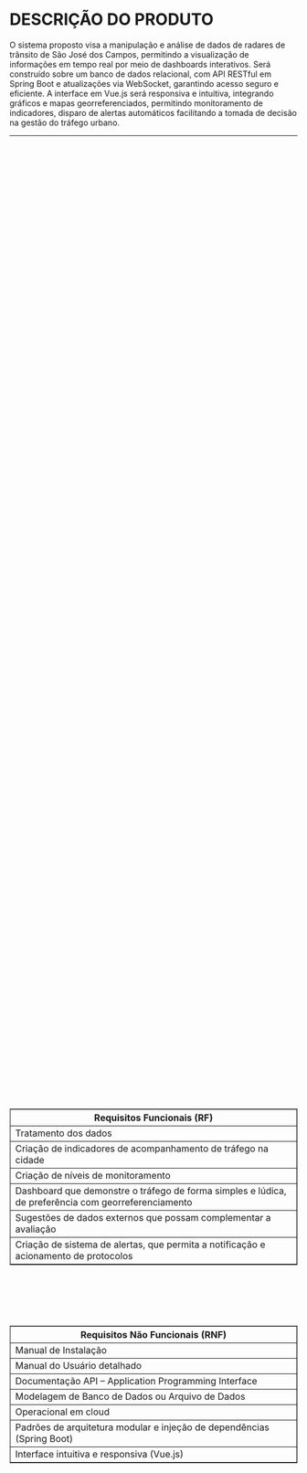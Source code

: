 # **DESCRIÇÃO DO PRODUTO**

O sistema proposto visa a manipulação e análise de dados de radares de trânsito de São José dos Campos, permitindo a visualização de informações em tempo real por meio de dashboards interativos. Será construído sobre um banco de dados relacional, com API RESTful em Spring Boot e atualizações via WebSocket, garantindo acesso seguro e eficiente. A interface em Vue.js será responsiva e intuitiva, integrando gráficos e mapas georreferenciados, permitindo monitoramento de indicadores, disparo de alertas automáticos facilitando a tomada de decisão na gestão do tráfego urbano.

---

<div align="center">

<div style="display: flex; justify-content: center; align-items: center; flex-direction: column; min-height: 100vh; gap: 20px;">

  <!-- Requisitos Funcionais -->
  <table border="1" cellpadding="8" style="border-collapse: collapse;">
<tr>
  <th><strong>Requisitos Funcionais (RF)</strong></th>
  </tr>
  <tr><td>Tratamento dos dados</td></tr>
  <tr><td>Criação de indicadores de acompanhamento de tráfego na cidade</td></tr>
  <tr><td>Criação de níveis de monitoramento</td></tr>
  <tr><td>Dashboard que demonstre o tráfego de forma simples e lúdica, de preferência com georreferenciamento</td></tr>
  <tr><td>Sugestões de dados externos que possam complementar a avaliação</td></tr>
  <tr><td>Criação de sistema de alertas, que permita a notificação e acionamento de protocolos</td></tr>
  </table>
  
<br>
<br>

  <!-- Requisitos Não Funcionais -->
  <table border="1" cellpadding="8" style="border-collapse: collapse;">
    <tr>
      <th><strong>Requisitos Não Funcionais (RNF)</strong></th>
    </tr>
    <tr><td>Manual de Instalação</td></tr>
    <tr><td>Manual do Usuário detalhado</td></tr>
    <tr><td>Documentação API – Application Programming Interface</td></tr>
    <tr><td>Modelagem de Banco de Dados ou Arquivo de Dados</td></tr>
    <tr><td>Operacional em cloud</td></tr>
    <tr><td>Padrões de arquitetura modular e injeção de dependências (Spring Boot)</td></tr>
    <tr><td>Interface intuitiva e responsiva (Vue.js)</td></tr>
  </table>

</div>
</div>

---

# TECNOLOGIAS UTILIZADAS

<p align="center">
<img src="https://go-skill-icons.vercel.app/api/icons?i=java,vue,nuxt,oracle,git,github,figma,vscode,spring,docker,redis" width="600" />
</p>

---
# O PRODUTO

<details>
<summary>Backlog</summary>

| Ranking | Sprint  | User Story | Prioridade | Estimativa (pts) |
|---------|---------|------------|------------|-----------------|
| 1       |  1 | Como cliente, quero cadastrar indicadores de tráfego para monitoramento automático para poder acompanhar o desempenho da cidade. | Alta | 8 |
| 2       |  1 | Como sistema, quero processar e tratar os dados de tráfego para que fiquem prontos para análise para fornecer informações confiáveis aos usuários. | Alta | 6 |
| 3       |  1 | Como cliente, quero calcular o nível geral de tráfego da cidade e por regiões para identificar áreas críticas. | Alta | 8 |
| 4       |  1 | Como cliente, quero autenticar-me no sistema para acessar minhas informações de forma segura para proteger meus dados pessoais. | Alta | 5 |
| 5       |  1 | Como cliente, quero registrar histórico de criação e atualização dos indicadores para manter rastreabilidade das alterações. | Média | 3 |
| 6       |  1 | Como cliente, quero visualizar indicadores no mapa em tempo real, incluindo pings representando radares para monitorar a situação do tráfego instantaneamente. | Média | 8 |
| 7       |  2 | Como cliente, quero carregar as rotas e horários da frota de ônibus para que estejam disponíveis no sistema para consulta e planejamento. | Alta | 3 |
| 8       |  2 | Como cliente, quero classificar o tráfego em níveis automáticos com base nos dados para fornecer informações imediatas e confiáveis aos usuários. | Alta | 8 |
| 9       |  2 | Como cliente, quero que os dados carregados da frota de ônibus estejam integrados aos indicadores específicos no dashboard para ter uma visão completa do tráfego. | Média | 6 |
| 10      |  2 | Como cliente, quero visualizar gráficos de velocidade de tráfego de ônibus e carros para entender a fluidez do trânsito. | Média | 5 |
| 11      |  2 | Como cliente, quero pesquisar por endereço ou ponto de ônibus no mapa para encontrar rapidamente minha rota. | Baixa | 5 |
| 12      |  3 | Como cliente, quero enviar alertas automáticos quando os indicadores ultrapassarem limites para que o cliente seja notificado e possa tomar decisões. | Alta | 8 |
| 13      |  3 | Como cliente, quero visualizar indicadores no mapa em tempo real, incluindo pings representando radares para monitorar a situação do tráfego instantaneamente. | Alta | 8 |
| 14      |  3 | Como cliente, quero responder aos alertas e que o sistema registre logs completos de envio, resposta e encerramento para garantir rastreabilidade das ações. | Média | 8 |
| 15      |  3 | Como cliente, quero receber sugestões de dados externos que possam complementar a análise do tráfego para ter insights mais completos. | Baixa | 5 |
| 16      |  3 | Como cliente, quero visualizar um mapa da cidade com cores indicando níveis de tráfego por região para identificar rapidamente áreas congestionadas. | Baixa | 5 |

</details>

---

<details>
<summary>Sprint 1</summary>

# Backlog da Sprint 1
<div align="center">
<div style="display: flex; justify-content: center; align-items: center; flex-direction: column; min-height: 100vh; gap: 20px;">

| Ranking | Sprint  | User Story | Prioridade | Estimativa (pts) |
|---------|---------|------------|------------|-----------------|
| 1       |  1 | Como cliente, quero cadastrar indicadores de tráfego para monitoramento automático para poder acompanhar o desempenho da cidade. | Alta | 8 |
| 2       |  1 | Como cliente, quero processar e tratar os dados de tráfego para que fiquem prontos para análise para fornecer informações confiáveis aos usuários. | Alta | 6 |
| 3       |  1 | Como cliente, quero calcular o nível geral de tráfego da cidade e por regiões para identificar áreas críticas. | Alta | 8 |
| 4       |  1 | Como cliente, quero autenticar-me no sistema para acessar minhas informações de forma segura para proteger meus dados pessoais. | Alta | 5 |
| 5       |  1 | Como sistema, quero registrar histórico de criação e atualização dos indicadores para manter rastreabilidade das alterações. | Média | 3 |
| 6       |  1 | Como cliente, quero visualizar indicadores no mapa em tempo real, incluindo pings representando radares para monitorar a situação do tráfego instantaneamente. | Média | 8 |

</div>
</div>

<br>
<br>

<div align="center">
<div style="display: flex; justify-content: center; align-items: center; flex-direction: column; min-height: 100vh; gap: 20px;">

### Sprint 1 – Organização
  
| Critério | Sprint |
|----------|--------|
| Capacidade estimada da Equipe por Sprint: | 38 story points |
| Meta da Sprint: | US de ranking 1, 2, 3, 4 (27 story points) |
| Previsão da Sprint (extras, sem compromisso de entrega) | US de ranking 1, 5, 6 (11 story points) |


</div>
</div>

### Sprint 1 – DoR e DoD

<div align="center">
<div style="display: flex; justify-content: center; align-items: center; flex-direction: column; min-height: 100vh; gap: 20px;">

| Ranking | DoR | DoD |
|---------|-----|-----|
| 1 | Requisitos de acompanhamento de tráfego definidos pelo cliente | Indicadores cadastrados corretamente com todos os campos obrigatórios preenchidos e visíveis no sistema |
| 2 | Dados de tráfego disponíveis para tratamento e análise | Dados tratados, validados e prontos para visualização no dashboard |
| 3 | Critérios para cálculo de níveis gerais e por região definidos | Dashboard mostra claramente os níveis gerais e por região, com informações confiáveis |
| 4 | Cliente com credenciais válidas | Autenticação realizada com sucesso e acesso seguro às informações pessoais |
| 5 | Histórico de indicadores definido | Logs armazenados corretamente com usuário, data e ação realizada |
| 6 | Indicadores e posições de radares disponíveis | Mapa atualizado em tempo real com pings representando radares e indicadores visíveis |

</div>
</div>


</details>

---

<details>
<summary>Sprint 2</summary>

# Backlog da Sprint 2
<div align="center">
<div style="display: flex; justify-content: center; align-items: center; flex-direction: column; min-height: 100vh; gap: 20px;">

| Ranking | Sprint | User Story | Prioridade | Estimativa (pts) |
|---------|--------|------------|------------|-----------------|
| 7       |  2 | Como cliente, quero carregar as rotas e horários da frota de ônibus para que estejam disponíveis no sistema para consulta e planejamento. | Alta | 3 |
| 8       |  2 | Como cliente, quero classificar o tráfego em níveis automáticos com base nos dados para fornecer informações imediatas e confiáveis aos usuários. | Alta | 8 |
| 9       |  2 | Como cliente, quero que os dados carregados da frota de ônibus estejam integrados aos indicadores específicos no dashboard para ter uma visão completa do tráfego. | Média | 6 |
| 10      |  2 | Como cliente, quero visualizar gráficos de velocidade de tráfego de ônibus e carros para entender a fluidez do trânsito. | Média | 5 |
| 11      |  2 | Como cliente, quero pesquisar por endereço ou ponto de ônibus no mapa para encontrar rapidamente minha rota. | Baixa | 5 |

</div>
</div>

<br>
<br>

<div align="center">
<div style="display: flex; justify-content: center; align-items: center; flex-direction: column; min-height: 100vh; gap: 20px;">

## Sprint 2 – Organização
  
| Critério | Sprint |
|----------|--------|
| Capacidade estimada da Equipe por Sprint: | 27 story points |
| Meta da Sprint: | US de ranking 7, 9, 10 (16 story points) |
| Previsão da Sprint (extras, sem compromisso de entrega) | US de ranking 8, 11 (11 story points) |

</div>
</div>

<br>
<br>

### Sprint 2 – DoR e DoD (por US)

<div align="center">
<div style="display: flex; justify-content: center; align-items: center; flex-direction: column; min-height: 100vh; gap: 20px;">

#  DoR e DoD — Sprint 2


| **Ranking** | **DoR (Definition of Ready)** | **DoD (Definition of Done)** |
|:--:|:--|:--|
| **7**<br>_Carregar rotas e horários da frota_ | - Diagrama do banco de dados atualizado e validado pelo backend, com tabelas de **rotas** e **horários**.<br>- Estrutura das tabelas definida (`route_id`, `bus_line`, `departure_time`, `arrival_time`).<br>- Script de carga planejado, com formato dos arquivos (CSV/JSON) e exemplos reais.<br>- Protótipo da interface de pesquisa e visualização aprovado.<br>- Critérios de aceitação definidos: consulta deve retornar linha, horários e paradas sem duplicar dados.<br>- Acesso ao banco de teste liberado.<br>- Dependências e endpoints mapeados. | - Diagrama do BD alterado e versionado.<br>- Tabela criada com migrations documentadas.<br>- Script de importação funcionando e registrando logs.<br>- Backend enviando dados pro front seguindo padrões do projeto.<br>- Front exibe rotas e horários corretamente; busca por linha operando.<br>- Testes unitários e de integração aprovados.<br>- QA validou com dados reais.<br>- Documentação técnica atualizada (modelo, endpoints, payloads).<br>- Manual de uso pronto.<br>- Logs de import salvos e monitorados.<br>- PR revisado e deploy feito em staging. |
| **8**<br>_Classificar o tráfego automaticamente_ | - Fontes de dados de tráfego disponíveis e validadas.<br>- Regras de classificação documentadas (ex: leve = até 40 km/h, moderado = 20 km/h, intenso = 10 km/h).<br>- Padrão de cores e ícones definidos com design.<br>- Mockup do dashboard mostrando o status de tráfego.<br>- Frequência de atualização automática definida (ex: a cada 5 min). | - Classificação automática implementada e atualizando em tempo real.<br>- Cores e legendas aplicadas conforme padrão.<br>- Backend calcula níveis com base nos dados de velocidade e envia ao front sem delay.<br>- Testes unitários e de integração feitos, cobrindo casos extremos.<br>- Dashboard atualiza sozinho, sem recarregar.<br>- Logs e métricas funcionando.<br>- Documentação do algoritmo e dos níveis publicada.<br>- PO testou e confirmou resultados corretos. |
| **9**<br>_Integrar dados da frota aos indicadores do dashboard_ | - Indicadores que usarão dados da frota definidos (ex: velocidade média, total de ônibus ativos).<br>- Mapeamento de origem dos dados e frequência de atualização definidos.<br>- Mockup do dashboard atualizado com cards reservados.<br>- Dados da frota testados e validados. | - Indicadores aparecem no dashboard integrados aos demais.<br>- Backend calcula e envia dados corretamente.<br>- Valores dos indicadores conferem com dados reais.<br>- Front adaptado e responsivo.<br>- Testes unitários e de integração realizados.<br>- Logs registrando erros e tempos de atualização.<br>- Documentação técnica revisada.<br>- PO validou o dashboard e aprovou a integração. |
| **10**<br>_Visualizar gráficos de velocidade (ônibus e carros)_ | - Dados de velocidade disponíveis (histórico e em tempo real).<br>- Tipo de gráfico (linha/área) e filtros definidos (tipo de veículo, horário, região).<br>- Mockup da tela validado com PO.<br>- Endpoint para puxar dados de velocidade documentado.<br>- Critério de aceitação: atualização automática e carregamento < 3s. | - Tela de dashboard criada e seguindo padrões do sistema.<br>- Backend implementa cálculos e agrega velocidades corretamente.<br>- Gráficos mostram ônibus e carros com legendas e tooltips.<br>- Atualização automática funcionando (ex: a cada 1 min).<br>- Testes unitários e manuais validados.<br>- Documentação técnica pronta (cálculos + endpoint).<br>- PO aprovou a visualização e valores exibidos. |
| **11**<br>_Pesquisar por endereço ou ponto de ônibus no mapa_ | - Base de endereços e pontos de ônibus validada (`lat`, `lon`, `address`, `route_id`).<br>- API de geolocalização configurada e chave liberada.<br>- Mockup da busca revisado com UX.<br>- Casos de teste definidos (endereço exato, parcial, inexistente, ponto específico). | - Pings dos pontos de ônibus aparecem corretamente no mapa.<br>- Barra de pesquisa retorna endereços e pontos, centralizando o mapa no resultado.<br>- Resposta rápida (< 2s) e feedback visual pro usuário.<br>- Testes unitários e integração da API de geolocalização aprovados.<br>- Validação manual com diferentes tipos de busca.<br>- Documentação atualizada (estrutura da base + funcionamento da busca).<br>- Logs de pesquisa ativos.<br>- PO validou e aprovou a usabilidade. |


</div>
</div>

</details>

---

<details>
<summary>Sprint 3</summary>

# Backlog da Sprint 3
<div align="center">
<div style="display: flex; justify-content: center; align-items: center; flex-direction: column; min-height: 100vh; gap: 20px;">

| Ranking | Sprint | User Story | Prioridade | Estimativa (pts) |
|---------|---------|------------|------------|-----------------|
| 12 | 3 | Como cliente, quero enviar alertas automáticos quando os indicadores ultrapassarem limites para que o cliente seja notificado e possa tomar decisões. | Alta | 8 |
| 13 | 3 | Como cliente, quero visualizar indicadores no mapa em tempo real, incluindo pings representando radares para monitorar a situação do tráfego instantaneamente. | Alta | 8 |
| 14 | 3 | Como cliente, quero responder aos alertas e que o sistema registre logs completos de envio, resposta e encerramento para garantir rastreabilidade das ações. | Média | 8 |
| 15 | 3 | Como cliente, quero receber sugestões de dados externos que possam complementar a análise do tráfego para ter insights mais completos. | Baixa | 5 |
| 16 | 3 | Como cliente, quero visualizar um mapa da cidade com cores indicando níveis de tráfego por região para identificar rapidamente áreas congestionadas. | Baixa | 5 |


</div>
</div>

<br>
<br>

<div align="center">
<div style="display: flex; justify-content: center; align-items: center; flex-direction: column; min-height: 100vh; gap: 20px;">

## Sprint 3 – Organização
  
| Critério | Sprint |
|----------|--------|
| Capacidade estimada da Equipe por Sprint: | 34 story points |
| Meta da Sprint: | US de ranking 12, 13, 14 (24 story points) |
| Previsão da Sprint (extras, sem compromisso de entrega) | US de ranking 15, 16 (10 story points) |

</div>
</div>

<br>
<br>

### Sprint 3 – DoR e DoD (por US)

<div align="center">
<div style="display: flex; justify-content: center; align-items: center; flex-direction: column; min-height: 100vh; gap: 20px;">

#  DoR e DoD — Sprint 3

| **Ranking** | **DoR (Definition of Ready)** | **DoD (Definition of Done)** |
|:--:|:--|:--|
| **12**<br>_Enviar alertas automáticos ao ultrapassar limites (incluindo envio via Telegram)_ | - Limites de cada indicador definidos e documentados (ex: velocidade, fluxo, tempo de congestionamento).<br>- Tipos de alerta configurados (e-mail, notificação no sistema e Telegram).<br>- Bot do Telegram criado e configurado com token de acesso e webhook ativo.<br>- Regras de disparo e mensagens padronizadas documentadas.<br>- Critérios de aceitação definidos: alerta deve ser enviado imediatamente após o limite ser ultrapassado, em todos os canais configurados.<br>- Endpoint de integração com o Telegram documentado e testado no ambiente. | - Regras de alerta implementadas e funcionando em tempo real.<br>- Notificações enviadas corretamente por e-mail, sistema e Telegram.<br>- Logs de envio registrados com status e horário de disparo.<br>- Mensagens do Telegram formatadas com título, indicador, valor e link direto para o dashboard.<br>
| **13**<br>_Visualizar indicadores no mapa em tempo real (com radares/pings)_ | - Fonte de dados em tempo real confirmada e testável.<br>- Padrão visual dos pings e cores definido com design. <br>- Atualização automática implementada sem recarregar a página.<br>- Legenda e cores aplicadas corretamente conforme padrão de design.T<br>- Logs de atualização armazenados.<br>- Documentação e endpoints revisados.
| **14**<br>_Responder aos alertas e registrar logs completos_ | - Estrutura de logs definida (`alert_id`, `user_id`, `status`, `timestamp`, `response`).<br>- Fluxo de resposta a alertas mapeado (abrir, responder, encerrar).- Critérios de aceitação definidos: todas as ações precisam ser rastreáveis.<br>- Acesso ao ambiente de logs configurado e testado.<br>- Integração com o sistema de autenticação confirmada. | - Sistema registra logs completos de todo o ciclo de vida do alerta.<br>- Ações de resposta salvas e exibidas no painel administrativo.<br>- Backend armazena logs com timestamps corretos.<br>- Testes unitários e de integração validados.<br>- Logs exportáveis em CSV/JSON.
| **15**<br>_Receber sugestões de dados externos para análise_ | - Fontes externas de dados definidas (ex: Waze, Google Traffic, sensores municipais, APIs públicas de mobilidade).<br>- Critérios para sugestão de dados documentados (tipo, relevância, frequência de atualização).<br>- Mockup da interface de sugestões revisado com PO.Casos de teste definidos (dados válidos, inválidos e indisponíveis). | - Sugestões externas exibidas corretamente no dashboard.<br>- Backend coleta e trata dados externos com sucesso.<br>- Sistema filtra e mostra apenas dados relevantes.<br>- Logs de integração e erros armazenados |
| **16**<br>_Visualizar mapa com cores indicando níveis de tráfego por região_ | - Mapa base da cidade configurado e carregando corretamente.<br>- Padrão de cores definido com design (verde, amarelo, vermelho, azul, roxo).- Regras de classificação por nível documentadas (ex: leve, moderado, intenso, crítico). Critério de aceitação: atualização automática e fluida, sem travamentos. | - Mapa clicavel colorido exibindo níveis de tráfego por região funcionando em tempo real.<br>- Backend calcula níveis e envia dados corretamente via API.<br>- Cores e legendas aplicadas conforme padrão visual aprovado.<br>- Atualização automática validada e otimizada. |


</div>
</div>

</details>

---

# **TIME VORTEK**
<div align="center">

<div style="display: flex; justify-content: center; align-items: center; flex-direction: column; min-height: 100vh; gap: 20px;">
<img width="1219" height="689" alt="image" src="https://github.com/user-attachments/assets/f0f57506-cad6-41f7-b09f-56e35142531d" />


---

# Requisitos de Permanência do Grupo

1. **Comprometimento com as Reuniões**  
   Faltas nas reuniões semanais só serão aceitas com justificativa válida. A participação regular é fundamental.

2. **Responsabilidades de Aprendizado e Desenvolvimento**  
   Todos devem cumprir tarefas e entregas conforme o planejado. O Scrum Master fornecerá material de apoio.

3. **Manutenção dos Cards no Jira**  
   Todos os membros devem manter os cards atualizados para refletir o progresso.

4. **Comunicação Efetiva**  
   Utilize canais como WhatsApp, Slack ou encontros presenciais para manter todos informados.

5. **Cumprimento de Prazos**  
   É essencial cumprir os prazos estabelecidos para garantir o fluxo do projeto.

---
